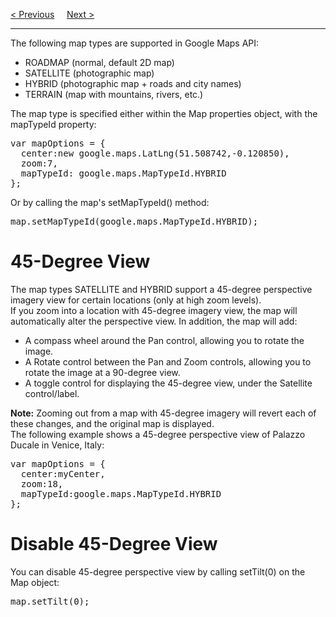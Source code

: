 <a href="/JS/Graphics/GoogleMaps/Controls.md">&lt; Previous</a>
&nbsp;&nbsp;&nbsp;
<a href="/JS/Graphics/Game/Main.md">Next &gt;</a>
<hr>
The following map types are supported in Google Maps API:
<ul>
  <li>ROADMAP (normal, default 2D map)</li>
  <li>SATELLITE (photographic map)</li>
  <li>HYBRID (photographic map + roads and city names)</li>
  <li>TERRAIN (map with mountains, rivers, etc.)</li>
</ul>
The map type is specified either within the Map properties object, with the mapTypeId property:
<pre>
var mapOptions = {
  center:new google.maps.LatLng(51.508742,-0.120850),
  zoom:7,
  mapTypeId: google.maps.MapTypeId.HYBRID
};
</pre>
Or by calling the map's setMapTypeId() method:
<pre>map.setMapTypeId(google.maps.MapTypeId.HYBRID);</pre>
<h1>45-Degree View</h1>
The map types SATELLITE and HYBRID support a 45-degree perspective imagery view for certain locations (only at high zoom levels).
<br>
If you zoom into a location with 45-degree imagery view, the map will automatically alter the perspective view. In addition, the map will add:
<ul>
  <li>A compass wheel around the Pan control, allowing you to rotate the image.</li>
  <li>A Rotate control between the Pan and Zoom controls, allowing you to rotate the image at a 90-degree view.</li>
  <li>A toggle control for displaying the 45-degree view, under the Satellite control/label.</li>
</ul>
<b>Note:</b> Zooming out from a map with 45-degree imagery will revert each of these changes, and the original map is displayed.
<br>
The following example shows a 45-degree perspective view of Palazzo Ducale in Venice, Italy:
<pre>
var mapOptions = {
  center:myCenter,
  zoom:18,
  mapTypeId:google.maps.MapTypeId.HYBRID
};
</pre>
<h1>Disable 45-Degree View</h1>
You can disable 45-degree perspective view by calling setTilt(0) on the Map object:
<pre>map.setTilt(0);</pre>
